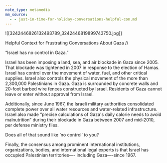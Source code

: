 ```yaml
---
note_type: metamedia
mm_source:
  - - just-in-time-for-holiday-conversations-helpful-con.md
---
```


![[3242446826132493789_3242446819899743750.jpg]]

Helpful Context for Frustrating Conversations About Gaza //

“Israel has no control in Gaza.”

Israel has been imposing a land, sea, and air blockade in
Gaza since 2005. That blockade was tightened in 2007 in
response to the election of Hamas. Israel has control over
the movement of water, fuel, and other critical
supplies. Israel also controls the physical movement of
the more than 2,300,000 Palestinians in Gaza. Gaza is
surrounded by concrete walls and 20-foot barbed wire
fences constructed by Israel. Residents of Gaza cannot
leave or enter without approval from Israel.

Additionally, since June 1967, the Israeli military authorities
consolidated complete power over all water resources
and water-related infrastructure. Israel also made “precise
calculations of Gaza's daily calorie needs to avoid
malnutrition” during their blockade in Gaza between 2007
and mid-2010, per defense ministry files.

Does all of that sound like ‘no control’ to you?

Finally, the consensus among prominent international
institutions, organizations, bodies, and international legal
experts is that Israel has occupied Palestinian territories—-
including Gaza—-since 1967.

